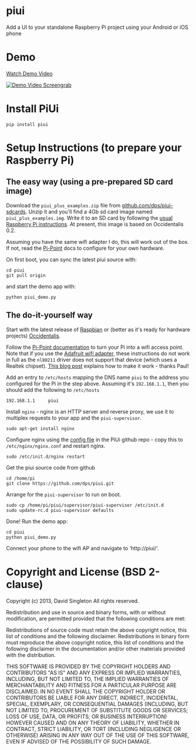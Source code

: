 piui
==============

Add a UI to your standalone Raspberry Pi project using your Android or iOS phone

Demo
====

[Watch Demo Video](http://youtu.be/2ay0vuW6aNY)

[![Demo Video Screengrab](http://blog.davidsingleton.org/static/ytpiui.png)](http://youtu.be/2ay0vuW6aNY)


Install PiUi
============
```
pip install piui
```

Setup Instructions (to prepare your Raspberry Pi)
=================================================

The easy way (using a pre-prepared SD card image)
-------------------------------------------------

Download the `piui_plus_examples.zip` file from [github.com/dps/piui-sdcards](https://github.com/dps/piui-sdcards/blob/master/piui_plus_examples.zip?raw=true).  Unzip it and you'll find a 4Gb sd card image named `piui_plus_examples.img`.  Write it to an SD card by following the [usual Raspberry Pi instructions](http://elinux.org/RPi_Easy_SD_Card_Setup).  At present, this image is based on Occidentalis 0.2.

Assuming you have the same wifi adapter I do, this will work out of the box.  If not, read the [Pi-Point](http://www.pi-point.co.uk/) docs to configure for your own hardware.

On first boot, you can sync the latest piui source with:
```
cd piui
git pull origin
```
and start the demo app with:
```
python piui_demo.py
```

The do-it-yourself way
----------------------

Start with the latest release of [Raspbian](http://www.raspberrypi.org/downloads) or (better as it's ready for hardware projects) [Occidentalis](http://learn.adafruit.com/adafruit-raspberry-pi-educational-linux-distro/occidentalis-v0-dot-2).

Follow the [Pi-Point documentation](http://www.pi-point.co.uk/) to turn your Pi into a wifi access point.  Note that if you use the [Adafruit wifi adapter](https://www.adafruit.com/products/814), these instructions do not work in full as the `nl80211` driver does not support that device (which uses a Realtek chipset).  [This blog post](http://blog.sip2serve.com/post/38010690418/raspberry-pi-access-point-using-rtl8192cu) explains how to make it work - thanks Paul!

Add an entry to `/etc/hosts` mapping the DNS name `piui` to the address you configured for the Pi in the step above.  Assuming it's `192.168.1.1`, then you should add the following to `/etc/hosts`
```
192.168.1.1     piui
```

Install `nginx` - nginx is an HTTP server and reverse proxy, we use it to multiplex requests to your app and the `piui-supervisor`.

```
sudo apt-get install nginx
```

Configure nginx using the [config file](https://github.com/dps/piui/blob/master/nginx-conf/nginx.conf) in the PiUi github repo - copy this to `/etc/nginx/nginx.conf` and restart nginx.
```
sudo /etc/init.d/nginx restart
```

Get the piui source code from github
```
cd /home/pi
git clone https://github.com/dps/piui.git
```

Arrange for the `piui-supervisor` to run on boot.
```
sudo cp /home/pi/piui/supervisor/piui-supervisor /etc/init.d
sudo update-rc.d piui-supervisor defaults
```

Done!  Run the demo app:
```
cd piui
python piui_demo.py
```

Connect your phone to the wifi AP and navigate to 'http://piui/'.


Copyright and License (BSD 2-clause)
====================================

Copyright (c) 2013, David Singleton
All rights reserved.

Redistribution and use in source and binary forms, with or without modification, are permitted provided that the following conditions are met:

Redistributions of source code must retain the above copyright notice, this list of conditions and the following disclaimer.
Redistributions in binary form must reproduce the above copyright notice, this list of conditions and the following disclaimer in the documentation and/or other materials provided with the distribution.

THIS SOFTWARE IS PROVIDED BY THE COPYRIGHT HOLDERS AND CONTRIBUTORS "AS IS" AND ANY EXPRESS OR IMPLIED WARRANTIES, INCLUDING, BUT NOT LIMITED TO, THE IMPLIED WARRANTIES OF MERCHANTABILITY AND FITNESS FOR A PARTICULAR PURPOSE ARE DISCLAIMED. IN NO EVENT SHALL THE COPYRIGHT HOLDER OR CONTRIBUTORS BE LIABLE FOR ANY DIRECT, INDIRECT, INCIDENTAL, SPECIAL, EXEMPLARY, OR CONSEQUENTIAL DAMAGES (INCLUDING, BUT NOT LIMITED TO, PROCUREMENT OF SUBSTITUTE GOODS OR SERVICES; LOSS OF USE, DATA, OR PROFITS; OR BUSINESS INTERRUPTION) HOWEVER CAUSED AND ON ANY THEORY OF LIABILITY, WHETHER IN CONTRACT, STRICT LIABILITY, OR TORT (INCLUDING NEGLIGENCE OR OTHERWISE) ARISING IN ANY WAY OUT OF THE USE OF THIS SOFTWARE, EVEN IF ADVISED OF THE POSSIBILITY OF SUCH DAMAGE.